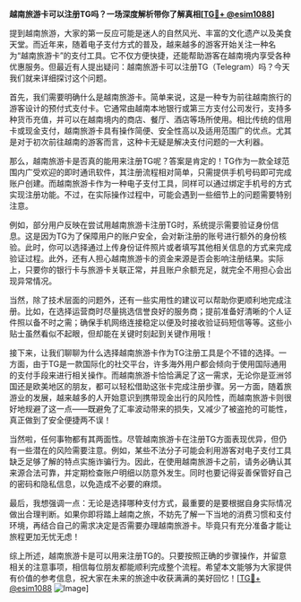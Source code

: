 **越南旅游卡可以注册TG吗？一场深度解析带你了解真相[[TG💪+ @esim1088](https://t.me/s/esim1088)]**

提到越南旅游，大家的第一反应可能是迷人的自然风光、丰富的文化遗产以及美食天堂。而近年来，随着电子支付方式的普及，越来越多的游客开始关注一种名为“越南旅游卡”的支付工具。它不仅方便快捷，还能帮助游客在越南境内享受各种优惠服务。但最近有人提出疑问：越南旅游卡可以注册TG（Telegram）吗？今天我们就来详细探讨这个问题。

首先，我们需要明确什么是越南旅游卡。简单来说，这是一种专为前往越南旅行的游客设计的预付式支付卡。它通常由越南本地银行或第三方支付公司发行，支持多种货币充值，并可以在越南境内的商店、餐厅、酒店等场所使用。相比传统的信用卡或现金支付，越南旅游卡具有操作简便、安全性高以及适用范围广的优点。尤其是对于初次前往越南的游客而言，这种卡无疑是解决支付问题的一大利器。

那么，越南旅游卡是否真的能用来注册TG呢？答案是肯定的！TG作为一款全球范围内广受欢迎的即时通讯软件，其注册流程相对简单，只需提供手机号码即可完成账户创建。而越南旅游卡作为一种电子支付工具，同样可以通过绑定手机号的方式实现注册功能。不过，在实际操作过程中，可能会遇到一些细节上的问题需要特别注意。

例如，部分用户反映在尝试用越南旅游卡注册TG时，系统提示需要验证身份信息。这是因为TG为了保障用户的账户安全，会对新注册的账号进行额外的身份核验。此时，你可以选择通过上传身份证件照片或者填写其他相关信息的方式来完成验证过程。此外，还有人担心越南旅游卡的资金来源是否会影响注册结果。实际上，只要你的银行卡与旅游卡关联正常，并且账户余额充足，就完全不用担心会出现异常情况。

当然，除了技术层面的问题外，还有一些实用性的建议可以帮助你更顺利地完成注册。比如，在选择运营商时尽量挑选信誉良好的服务商；提前准备好清晰的个人证件照以备不时之需；确保手机网络连接稳定以便及时接收验证码短信等等。这些小贴士虽然看似不起眼，但却能在关键时刻起到关键作用哦！

接下来，让我们聊聊为什么选择越南旅游卡作为TG注册工具是个不错的选择。一方面，由于TG是一款国际化的社交平台，许多海外用户都会倾向于使用国际通用的支付手段来进行相关操作。而越南旅游卡恰恰满足了这一需求，无论你是亚洲邻国还是欧美地区的朋友，都可以轻松借助这张卡完成注册步骤。另一方面，随着旅游业的发展，越来越多的人开始意识到携带现金出行的风险性，而越南旅游卡则很好地规避了这一点——既避免了汇率波动带来的损失，又减少了被盗抢的可能性，真正做到了安全便捷两不误！

当然啦，任何事物都有其两面性。尽管越南旅游卡在注册TG方面表现优异，但仍有一些潜在的风险需要注意。例如，某些不法分子可能会利用游客对电子支付工具缺乏足够了解的特点实施诈骗行为。因此，在使用越南旅游卡之前，请务必确认其来源合法可靠，并定期检查账户明细以防意外发生。同时也要记得妥善保管好自己的密码和隐私信息，以免造成不必要的麻烦。

最后，我想强调一点：无论是选择哪种支付方式，最重要的是要根据自身实际情况做出合理判断。如果你即将踏上越南之旅，不妨先了解一下当地的消费习惯和支付环境，再结合自己的需求决定是否需要办理越南旅游卡。毕竟只有充分准备才能让旅程更加无忧无虑！

综上所述，越南旅游卡是可以用来注册TG的。只要按照正确的步骤操作，并留意相关的注意事项，相信每位朋友都能顺利完成整个流程。希望本文能够为大家提供有价值的参考信息，祝大家在未来的旅途中收获满满的美好回忆！[[TG💪+ @esim1088](https://t.me/s/esim1088) ![Image](https://i.postimg.cc/4NQfJmqS/Snipaste-2025-05-13-00-14-12.png)]